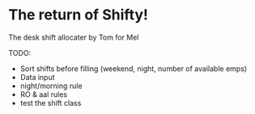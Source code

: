 # The return of Shifty! 
The desk shift allocater by Tom for Mel
 
 TODO:
 * Sort shifts before filling (weekend, night, number of available emps)
 * Data input
 * night/morning rule
 * RO & aal rules
 * test the shift class